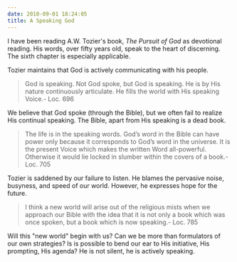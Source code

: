 ```yaml
---
date: 2010-09-01 18:24:05
title: A Speaking God
---
```


I have been reading A.W. Tozier's book, *The Pursuit of God* as devotional reading.  His words, over fifty years old, speak to the heart of discerning.  The sixth chapter is especially applicable.

Tozier maintains that God is actively communicating with his people.

>God is speaking. Not God spoke, but God is speaking. He is by His nature continuously articulate. He fills the world with His speaking Voice.- Loc. 696

We believe that God spoke (through the Bible), but we often fail to realize His continual speaking.  The Bible, apart from His speaking is a dead book.

>The life is in the speaking words. God’s word in the Bible can have power only because it corresponds to God’s word in the universe. It is the present Voice which makes the written Word all-powerful. Otherwise it would lie locked in slumber within the covers of a book.- Loc. 705 

Tozier is saddened by our failure to listen.  He blames the pervasive noise, busyness, and speed of our world.  However, he expresses hope for the future.

>I think a new world will arise out of the religious mists when we approach our Bible with the idea that it is not only a book which was once spoken, but a book which is now speaking.- Loc. 785

Will this "new world" begin with us?  Can we be more than formulators of our own strategies?  Is is possible to bend our ear to His initiative, His prompting, His agenda?  He is not silent, he is actively speaking.
